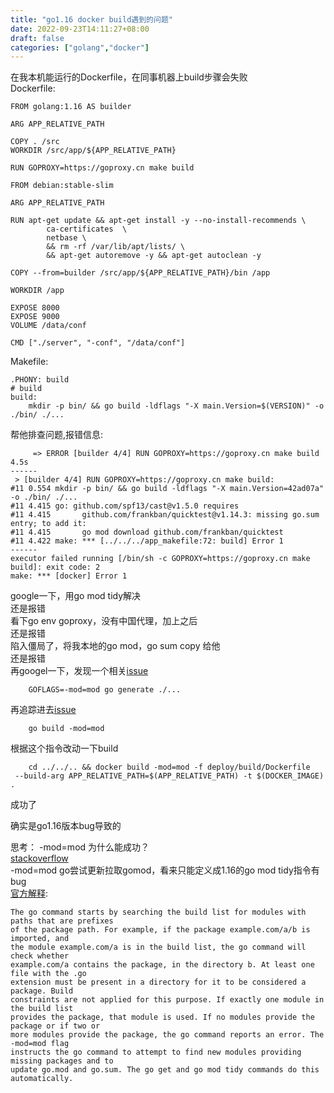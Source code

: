 ```yaml
---
title: "go1.16 docker build遇到的问题"
date: 2022-09-23T14:11:27+08:00
draft: false
categories: ["golang","docker"]
---
```


在我本机能运行的Dockerfile，在同事机器上build步骤会失败  
Dockerfile:
```
FROM golang:1.16 AS builder

ARG APP_RELATIVE_PATH

COPY . /src
WORKDIR /src/app/${APP_RELATIVE_PATH}

RUN GOPROXY=https://goproxy.cn make build

FROM debian:stable-slim

ARG APP_RELATIVE_PATH

RUN apt-get update && apt-get install -y --no-install-recommends \
		ca-certificates  \
        netbase \
        && rm -rf /var/lib/apt/lists/ \
        && apt-get autoremove -y && apt-get autoclean -y

COPY --from=builder /src/app/${APP_RELATIVE_PATH}/bin /app

WORKDIR /app

EXPOSE 8000
EXPOSE 9000
VOLUME /data/conf

CMD ["./server", "-conf", "/data/conf"]
```
Makefile:
```
.PHONY: build
# build
build:
	mkdir -p bin/ && go build -ldflags "-X main.Version=$(VERSION)" -o ./bin/ ./...

```
帮他排查问题,报错信息:
```
     => ERROR [builder 4/4] RUN GOPROXY=https://goproxy.cn make build                                                                                                                                                            4.5s
------
 > [builder 4/4] RUN GOPROXY=https://goproxy.cn make build:
#11 0.554 mkdir -p bin/ && go build -ldflags "-X main.Version=42ad07a" -o ./bin/ ./...
#11 4.415 go: github.com/spf13/cast@v1.5.0 requires
#11 4.415       github.com/frankban/quicktest@v1.14.3: missing go.sum entry; to add it:
#11 4.415       go mod download github.com/frankban/quicktest
#11 4.422 make: *** [../../../app_makefile:72: build] Error 1
------
executor failed running [/bin/sh -c GOPROXY=https://goproxy.cn make   build]: exit code: 2
make: *** [docker] Error 1
```
google一下，用go mod tidy解决  
还是报错  
看下go env
goproxy，没有中国代理，加上之后  
还是报错  
陷入僵局了，将我本地的go mod，go sum copy 给他  
还是报错  
再googel一下，发现一个相关[issue](https://github.com/google/wire/issues/299)
```
    GOFLAGS=-mod=mod go generate ./...
```
再追踪进去[issue](https://github.com/golang/go/issues/44129)
```
    go build -mod=mod
```
根据这个指令改动一下build
```
    cd ../../.. && docker build -mod=mod -f deploy/build/Dockerfile  
 --build-arg APP_RELATIVE_PATH=$(APP_RELATIVE_PATH) -t $(DOCKER_IMAGE) .
```
成功了  

确实是go1.16版本bug导致的

思考： -mod=mod 为什么能成功？  
[stackoverflow](https://stackoverflow.com/questions/71121641/what-does-this-command-do-goflags-mod-mod)  
-mod=mod go尝试更新拉取gomod，看来只能定义成1.16的go mod tidy指令有bug  
[官方解释](https://go.dev/ref/mod#authenticating):
```
The go command starts by searching the build list for modules with paths that are prefixes  
of the package path. For example, if the package example.com/a/b is imported, and   
the module example.com/a is in the build list, the go command will check whether  
example.com/a contains the package, in the directory b. At least one file with the .go  
extension must be present in a directory for it to be considered a package. Build   
constraints are not applied for this purpose. If exactly one module in the build list  
provides the package, that module is used. If no modules provide the package or if two or  
more modules provide the package, the go command reports an error. The -mod=mod flag  
instructs the go command to attempt to find new modules providing missing packages and to  
update go.mod and go.sum. The go get and go mod tidy commands do this automatically.
```





